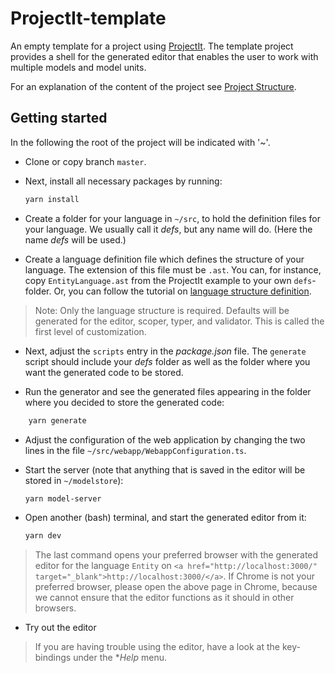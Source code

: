 # ProjectIt-template
An empty template for a project using <a href="www.projectit.org">ProjectIt</a>. The template
project provides a shell for the generated editor that enables the user to work with multiple models and
model units.

For an explanation of the content of the project see
<a href="https://www.projectit.org//020_Getting_Started/020_Project_Structure" target="_blank">
Project Structure</a>.

## Getting started

In the following the root of the project will be indicated with '~'.

*   Clone or copy branch `master`.
    
*   Next, install all necessary packages by running:
    ```bash
    yarn install
    ```

*   Create a folder for your language in `~/src`, to hold the definition files for your language.
    We usually call it *defs*, but any name will do. (Here the name *defs* will be used.)

*	Create a language definition file which defines the structure of your language. The
     extension of this file must be `.ast`. You can, for instance, copy
     `EntityLanguage.ast` from the ProjectIt example to your own `defs`-folder. Or, you can follow the
     tutorial on [language structure definition](/030_Developing_a_Language/010_Default_Level).

> Note: Only the language structure is required. Defaults will be generated for the 
> editor, scoper, typer, and validator. This is called the first level of customization.

*   Next, adjust the `scripts` entry in the *package.json* file. The `generate`
    script should include your *defs* folder as well as the folder where you want the
    generated code to be stored.

*   Run the generator and see the generated files appearing in the folder where you
    decided to store the generated code:

```bash
    yarn generate
```

*   Adjust the configuration of the web application by changing the two lines in the file
    `~/src/webapp/WebappConfiguration.ts`.

*   Start the server (note that anything that is saved in the editor will be stored in `~/modelstore`):
    ```bash
    yarn model-server
    ```

*	Open another (bash) terminal, and start the generated editor from it:
     ```bash
     yarn dev
     ```

> The last command opens your preferred browser with the generated editor for the language
>    `Entity` on `<a href="http://localhost:3000/" target="_blank">http://localhost:3000/</a>`. 
>    If Chrome is not your preferred browser, please open the above page in Chrome, because we 
>    cannot ensure that the editor functions as it should in other browsers.

*   Try out the editor

> If you are having trouble using the editor, have a look at the key-bindings under the **Help* menu.
